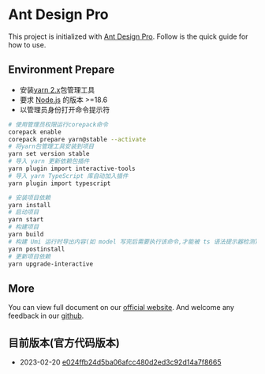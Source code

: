 # Ant Design Pro

This project is initialized with [Ant Design Pro](https://pro.ant.design). Follow is the quick guide for how to use.

## Environment Prepare

- 安装[yarn 2.x](https://yarnpkg.com/getting-started/install)包管理工具
- 要求 [Node.js](https://nodejs.org/en/download/) 的版本 >=18.6
- 以管理员身份打开命令提示符

```bash
# 使用管理员权限运行corepack命令
corepack enable
corepack prepare yarn@stable --activate
# 将yarn包管理工具安装到项目
yarn set version stable
# 导入 yarn 更新依赖包插件
yarn plugin import interactive-tools
# 导入 yarn TypeScript 库自动加入插件
yarn plugin import typescript

# 安装项目依赖
yarn install
# 启动项目
yarn start
# 构建项目
yarn build
# 构建 Umi 运行时导出内容(如 model 写完后需要执行该命令,才能被 ts 语法提示器检测)
yarn postinstall
# 更新项目依赖
yarn upgrade-interactive
```

## More

You can view full document on our [official website](https://pro.ant.design). And welcome any feedback in our [github](https://github.com/ant-design/ant-design-pro).

## 目前版本(官方代码版本)

- 2023-02-20 [e024ffb24d5ba06afcc480d2ed3c92d14a7f8665](https://github.com/ant-design/ant-design-pro/tree/e024ffb24d5ba06afcc480d2ed3c92d14a7f8665)
